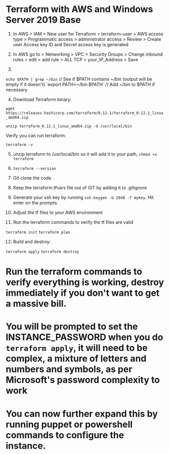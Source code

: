 # Terraform with AWS and Windows Server 2019 Base

1) In AWS > IAM > New user for Terraform > terraform-user > AWS access type > Programmatic access > administrator access > Review > Create user
Access key ID and Secret access key is generated

2) In AWS go to > Networking > VPC > Security Groups > Change inbound rules > edit > add rule > ALL TCP > your_IP_Address > Save

3) 
`echo $PATH | grep ~/bin`     // See if $PATH contains ~/bin (output will be empty if it doesn't)
`export PATH=~/bin:$PATH`     // Add ~/bin to $PATH if necessary

4) Download Terraform binary:

`wget https://releases.hashicorp.com/terraform/0.12.1/terraform_0.12.1_linux_amd64.zip`

`unzip terraform_0.12.1_linux_amd64.zip -d /usr/local/bin`

Verify you can run terraform:

`terraform -v`

5) unzip terraform to /usr/local/bin so it will add it to your path, `chmod +x terraform`

6) `terraform --version`

7) Git clone the code

8) Keep the terraform.tfvars file out of GIT by adding it to .gitignore

9) Generate your ssh key by running `ssh-keygen -b 2048 -f mykey`. Hit enter on the prompts.

10) Adjust the tf files to your AWS environment

11) Run the terraform commands to verify the tf files are valid

`terraform init`
`terraform plan`

12) Build and destroy:

`terraform apply`
`terraform destroy`


# Run the terraform commands to verify everything is working, destroy immediately if you don't want to get a massive bill.

# You will be prompted to set the INSTANCE_PASSWORD when you do `terraform apply`, it will need to be complex, a mixture of letters and numbers and symbols, as per Microsoft's password complexity to work

# You can now further expand this by running puppet  or powershell commands to configure the instance.
